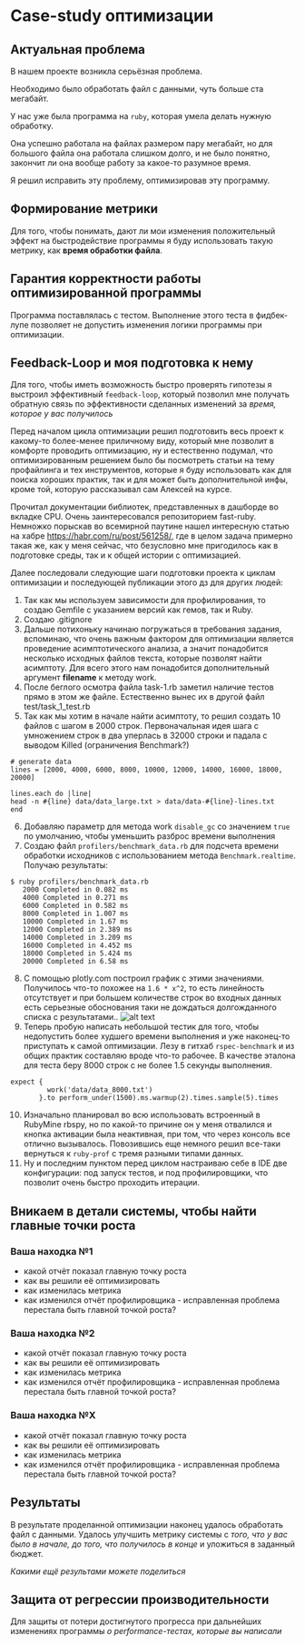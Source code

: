 # Case-study оптимизации

## Актуальная проблема
В нашем проекте возникла серьёзная проблема.

Необходимо было обработать файл с данными, чуть больше ста мегабайт.

У нас уже была программа на `ruby`, которая умела делать нужную обработку.

Она успешно работала на файлах размером пару мегабайт, но для большого файла она работала слишком долго, и не было 
понятно, закончит ли она вообще работу за какое-то разумное время.

Я решил исправить эту проблему, оптимизировав эту программу.

## Формирование метрики
Для того, чтобы понимать, дают ли мои изменения положительный эффект на быстродействие программы я буду использовать
такую метрику, как **время обработки файла**. 

## Гарантия корректности работы оптимизированной программы
Программа поставлялась с тестом. Выполнение этого теста в фидбек-лупе позволяет не допустить изменения логики программы 
при оптимизации.

## Feedback-Loop и моя подготовка к нему
Для того, чтобы иметь возможность быстро проверять гипотезы я выстроил эффективный `feedback-loop`, который позволил мне 
получать обратную связь по эффективности сделанных изменений за *время, которое у вас получилось*

Перед началом цикла оптимизации решил подготовить весь проект к какому-то более-менее приличному виду, который мне позволит в комфорте проводить оптимизацию,
ну и естественно подумал, что оптимизированным решением было бы посмотреть статьи на тему профайлинга и тех инструментов, 
которые я буду использовать как для поиска хороших практик, так и для может быть дополнительной инфы, кроме той, которую 
рассказывал сам Алексей на курсе. 

Прочитал документации библиотек, представленных в дашборде во вкладке CPU. Очень заинтересовался репозиторием fast-ruby.
Немножко порыскав во всемирной паутине нашел интересную статью на хабре https://habr.com/ru/post/561258/, где в целом задача 
примерно такая же, как у меня сейчас, что безусловно мне пригодилось как в подготовке среды, так и к общей истории с оптимизацией.

Далее последовали следующие шаги подготовки проекта к циклам оптимизации и последующей публикации этого дз для других людей:
1. Так как мы используем зависимости для профилирования, то создаю Gemfile с указанием версий как гемов, так и Ruby.
2. Создаю .gitignore
3. Дальше потихоньку начинаю погружаться в требования задания, вспоминаю, что очень важным фактором для оптимизации является проведение асимптотического анализа, а значит понадобится несколько исходных файлов текста, которые позволят найти асимптоту. Для всего этого нам понадобится дополнительный аргумент **filename** к методу work.
4. После беглого осмотра файла task-1.rb заметил наличие тестов прямо в этом же файле. Естественно вынес их в другой файл test/task_1_test.rb
5. Так как мы хотим в начале найти асимптоту, то решил создать 10 файлов с шагом в 2000 строк. Первоначальная идея шага с умножением строк в два уперлась в 32000 строки и падала с выводом Killed (ограничения Benchmark?)

``` 
# generate data
lines = [2000, 4000, 6000, 8000, 10000, 12000, 14000, 16000, 18000, 20000]

lines.each do |line|
head -n #{line} data/data_large.txt > data/data-#{line}-lines.txt
end
```
6. Добавляю параметр для метода work `disable_gc` со значением `true` по умолчанию, чтобы уменьшить разброс времени выполнения
7. Создаю файл `profilers/benchmark_data.rb` для подсчета времени обработки исходников с использованием метода `Benchmark.realtime`. Получаю результаты:

``` 
$ ruby profilers/benchmark_data.rb
   2000 Completed in 0.082 ms
   4000 Completed in 0.271 ms
   6000 Completed in 0.582 ms
   8000 Completed in 1.007 ms
   10000 Completed in 1.67 ms
   12000 Completed in 2.389 ms
   14000 Completed in 3.209 ms
   16000 Completed in 4.452 ms
   18000 Completed in 5.424 ms
   20000 Completed in 6.58 ms
``` 
8. C помощью plotly.com построил график с этими значениями. Получилось что-то похожее на `1.6 * x^2`, то есть линейность отсутствует и при большем количестве строк во входных данных есть серьезные обоснования таки не дождаться долгожданного списка с результатами..
   ![alt text](https://i.imgur.com/KEf67gj.png)
9. Теперь пробую написать небольшой тестик для того, чтобы недопустить более худшего времени выполнения и уже наконец-то приступать к самой оптимизации. Лезу в гитхаб `rspec-benchmark` и из общих практик составляю вроде что-то рабочее. В качестве эталона для теста беру 8000 строк с не более 1.5 секунды выполнения.

```      
expect {
         work('data/data_8000.txt')
       }.to perform_under(1500).ms.warmup(2).times.sample(5).times
```
10. Изначально планировал во всю использовать встроенный в RubyMine rbspy, но по какой-то причине он у меня отвалился и кнопка активации была неактивная, при том, что через консоль все отлично вызывалось. Повозившись еще немного решил все-таки вернуться к `ruby-prof` с тремя разными типами данных.
11. Ну и последним пунктом перед циклом настраиваю себе в IDE две конфигурации: под запуск тестов, и под профилировщики, что позволит очень быстро проходить итерации.

## Вникаем в детали системы, чтобы найти главные точки роста
### Ваша находка №1
- какой отчёт показал главную точку роста
- как вы решили её оптимизировать
- как изменилась метрика
- как изменился отчёт профилировщика - исправленная проблема перестала быть главной точкой роста?

### Ваша находка №2
- какой отчёт показал главную точку роста
- как вы решили её оптимизировать
- как изменилась метрика
- как изменился отчёт профилировщика - исправленная проблема перестала быть главной точкой роста?

### Ваша находка №X
- какой отчёт показал главную точку роста
- как вы решили её оптимизировать
- как изменилась метрика
- как изменился отчёт профилировщика - исправленная проблема перестала быть главной точкой роста?

## Результаты
В результате проделанной оптимизации наконец удалось обработать файл с данными.
Удалось улучшить метрику системы с *того, что у вас было в начале, до того, что получилось в конце* и уложиться в заданный бюджет.

*Какими ещё результами можете поделиться*

## Защита от регрессии производительности
Для защиты от потери достигнутого прогресса при дальнейших изменениях программы *о performance-тестах, которые вы написали*

